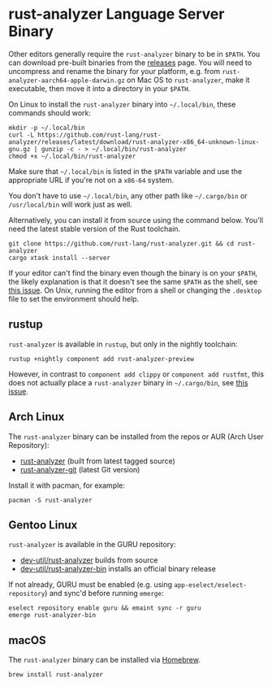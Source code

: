 # rust-analyzer Language Server Binary

Other editors generally require the `rust-analyzer` binary to be in `$PATH`.
You can download pre-built binaries from the [releases](https://github.com/rust-lang/rust-analyzer/releases) page.
You will need to uncompress and rename the binary for your platform, e.g. from `rust-analyzer-aarch64-apple-darwin.gz` on Mac OS to `rust-analyzer`, make it executable, then move it into a directory in your `$PATH`.

On Linux to install the `rust-analyzer` binary into `~/.local/bin`, these commands should work:

```shell
mkdir -p ~/.local/bin
curl -L https://github.com/rust-lang/rust-analyzer/releases/latest/download/rust-analyzer-x86_64-unknown-linux-gnu.gz | gunzip -c - > ~/.local/bin/rust-analyzer
chmod +x ~/.local/bin/rust-analyzer
```

Make sure that `~/.local/bin` is listed in the `$PATH` variable and use the appropriate URL if you're not on a `x86-64` system.

You don't have to use `~/.local/bin`, any other path like `~/.cargo/bin` or `/usr/local/bin` will work just as well.

Alternatively, you can install it from source using the command below.
You'll need the latest stable version of the Rust toolchain.

```shell
git clone https://github.com/rust-lang/rust-analyzer.git && cd rust-analyzer
cargo xtask install --server
```

If your editor can't find the binary even though the binary is on your `$PATH`, the likely explanation is that it doesn't see the same `$PATH` as the shell, see [this issue](https://github.com/rust-lang/rust-analyzer/issues/1811).
On Unix, running the editor from a shell or changing the `.desktop` file to set the environment should help.

## rustup

`rust-analyzer` is available in `rustup`, but only in the nightly toolchain:

```shell
rustup +nightly component add rust-analyzer-preview
```

However, in contrast to `component add clippy` or `component add rustfmt`, this does not actually place a `rust-analyzer` binary in `~/.cargo/bin`, see [this issue](https://github.com/rust-lang/rustup/issues/2411).

## Arch Linux

The `rust-analyzer` binary can be installed from the repos or AUR (Arch User Repository):

* [rust-analyzer](https://www.archlinux.org/packages/community/x86_64/rust-analyzer/) (built from latest tagged source)
* [rust-analyzer-git](https://aur.archlinux.org/packages/rust-analyzer-git) (latest Git version)

Install it with pacman, for example:

```shell
pacman -S rust-analyzer
```

## Gentoo Linux

`rust-analyzer` is available in the GURU repository:

* [dev-util/rust-analyzer](https://gitweb.gentoo.org/repo/proj/guru.git/tree/dev-util/rust-analyzer?id=9895cea62602cfe599bd48e0fb02127411ca6e81) builds from source
* [dev-util/rust-analyzer-bin](https://gitweb.gentoo.org/repo/proj/guru.git/tree/dev-util/rust-analyzer-bin?id=9895cea62602cfe599bd48e0fb02127411ca6e81) installs an official binary release

If not already, GURU must be enabled (e.g. using `app-eselect/eselect-repository`) and sync'd before running `emerge`:

```shell
eselect repository enable guru && emaint sync -r guru
emerge rust-analyzer-bin
```

## macOS

The `rust-analyzer` binary can be installed via [Homebrew](https://brew.sh/).

```shell
brew install rust-analyzer
```
